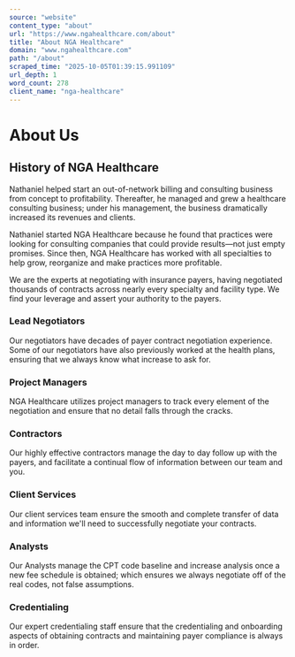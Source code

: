 ```yaml
---
source: "website"
content_type: "about"
url: "https://www.ngahealthcare.com/about"
title: "About NGA Healthcare"
domain: "www.ngahealthcare.com"
path: "/about"
scraped_time: "2025-10-05T01:39:15.991109"
url_depth: 1
word_count: 278
client_name: "nga-healthcare"
---
```


# About Us

## History of NGA Healthcare

Nathaniel helped start an out-of-network billing and consulting business from concept to profitability. Thereafter, he managed and grew a healthcare consulting business; under his management, the business dramatically increased its revenues and clients.

Nathaniel started NGA Healthcare because he found that practices were looking for consulting companies that could provide results—not just empty promises. Since then, NGA Healthcare has worked with all specialties to help grow, reorganize and make practices more profitable.

We are the experts at negotiating with insurance payers, having negotiated thousands of contracts across nearly every specialty and facility type. We find your leverage and assert your authority to the payers.

### Lead Negotiators

Our negotiators have decades of payer contract negotiation experience. Some of our negotiators have also previously worked at the health plans, ensuring that we always know what increase to ask for.

### Project Managers

NGA Healthcare utilizes project managers to track every element of the negotiation and ensure that no detail falls through the cracks.

### Contractors

Our highly effective contractors manage the day to day follow up with the payers, and facilitate a continual flow of information between our team and you.

### Client Services

Our client services team ensure the smooth and complete transfer of data and information we'll need to successfully negotiate your contracts.

### Analysts

Our Analysts manage the CPT code baseline and increase analysis once a new fee schedule is obtained; which ensures we always negotiate off of the real codes, not false assumptions.

### Credentialing

Our expert credentialing staff ensure that the credentialing and onboarding aspects of obtaining contracts and maintaining payer compliance is always in order.